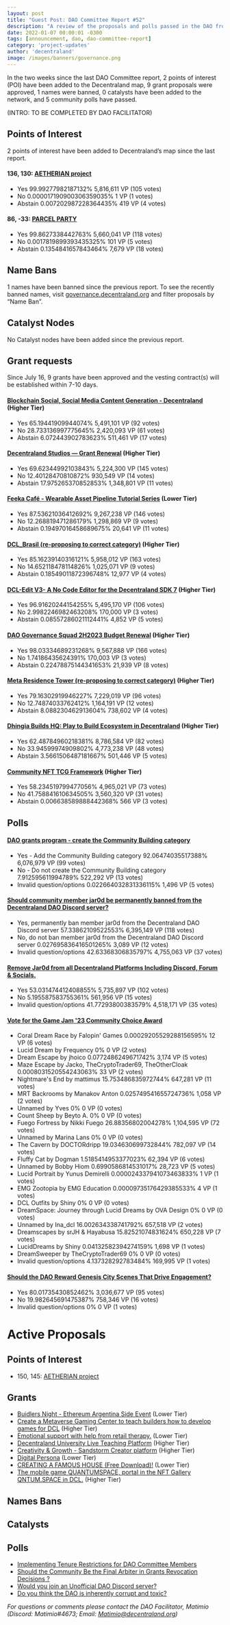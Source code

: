 ```yaml
---
layout: post
title: "Guest Post: DAO Committee Report #52"
description: "A review of the proposals and polls passed in the DAO from July 16 through July 31".
date: 2022-01-07 00:00:01 -0300
tags: [announcement, dao, dao-committee-report]
category: 'project-updates'
author: 'decentraland'
image: /images/banners/governance.png
---
```


In the two weeks since the last DAO Committee report, 2 points of interest (POI) have been added to the Decentraland map, 9 grant proposals were approved, 1 names were banned, 0 catalysts have been added to the network, and 5 community polls have passed.

(INTRO: TO BE COMPLETED BY DAO FACILITATOR)

## Points of Interest
2 points of interest have been added to Decentraland’s map since the last report.


#### 136, 130: [AETHERIAN project](https://governance.decentraland.org/proposal/?id=72d24490-2661-11ee-a12f-1f19cf585630)

* Yes 99.99277982187132% 5,816,611 VP (105 votes)
* No 0.000017190900306359035% 1 VP (1 votes)
* Abstain 0.007202987228364435% 419 VP (4 votes)


#### 86, -33: [PARCEL PARTY](https://governance.decentraland.org/proposal/?id=265afc60-224c-11ee-8ace-3bf098daeebe)

* Yes 99.8627338442763% 5,660,041 VP (118 votes)
* No 0.0017819899393435325% 101 VP (5 votes)
* Abstain 0.1354841657843464% 7,679 VP (18 votes)


## Name Bans

1 names have been banned since the previous report. To see the recently banned names, visit [governance.decentraland.org](https://governance.decentraland.org/) and filter proposals by “Name Ban”.

## Catalyst Nodes
No Catalyst nodes have been added since the previous report.


## Grant requests
Since July 16, 9 grants have been approved and the vesting contract(s) will be established within 7-10 days.


#### [Blockchain Social, Social Media Content Generation - Decentraland](https://governance.decentraland.org/proposal/?id=dcfc1f80-235f-11ee-8ace-3bf098daeebe) (Higher Tier)

* Yes 65.19441909944074% 5,491,101 VP (92 votes)
* No 28.733136997775645% 2,420,093 VP (61 votes)
* Abstain 6.072443902783623% 511,461 VP (17 votes)


#### [Decentraland Studios — Grant Renewal](https://governance.decentraland.org/proposal/?id=5f962e70-22ef-11ee-8ace-3bf098daeebe) (Higher Tier)

* Yes 69.62344992103843% 5,224,300 VP (145 votes)
* No 12.40128470810872% 930,549 VP (14 votes)
* Abstain 17.975265370852853% 1,348,801 VP (11 votes)


#### [Feeka Café - Wearable Asset Pipeline Tutorial Series](https://governance.decentraland.org/proposal/?id=d215f940-2244-11ee-8ace-3bf098daeebe) (Lower Tier)

* Yes 87.53621036412692% 9,267,238 VP (146 votes)
* No 12.268819471286179% 1,298,869 VP (9 votes)
* Abstain 0.19497016458689675% 20,641 VP (11 votes)


#### [DCL_Brasil (re-proposing to correct category)](https://governance.decentraland.org/proposal/?id=0e970750-2052-11ee-b5f5-f3f361e3b760) (Higher Tier)

* Yes 85.16239140316121% 5,958,012 VP (163 votes)
* No 14.652118478114826% 1,025,071 VP (9 votes)
* Abstain 0.18549011872396748% 12,977 VP (4 votes)


#### [DCL-Edit V3- A No Code Editor for the Decentraland SDK 7](https://governance.decentraland.org/proposal/?id=bdd44150-1c11-11ee-9bcb-ff4f8c446533) (Higher Tier)

* Yes 96.91620244154255% 5,495,170 VP (106 votes)
* No 2.9982246982463208% 170,000 VP (3 votes)
* Abstain 0.08557286021112441% 4,852 VP (5 votes)


#### [DAO Governance Squad 2H2023 Budget Renewal](https://governance.decentraland.org/proposal/?id=7e1d76d0-1a9a-11ee-a5d8-fbedad1981e4) (Higher Tier)

* Yes 98.03334689231268% 9,567,888 VP (166 votes)
* No 1.74186435624391% 170,003 VP (3 votes)
* Abstain 0.22478875144341653% 21,939 VP (8 votes)


#### [Meta Residence Tower (re-proposing to correct category)](https://governance.decentraland.org/proposal/?id=7ffae250-193a-11ee-93a7-ed9294f83f74) (Higher Tier)

* Yes 79.16302919946227% 7,229,019 VP (96 votes)
* No 12.74874033762412% 1,164,191 VP (12 votes)
* Abstain 8.088230462913604% 738,602 VP (4 votes)


#### [Dhingia Builds HQ: Play to Build Ecosystem in Decentraland](https://governance.decentraland.org/proposal/?id=17783750-18d1-11ee-93a7-ed9294f83f74) (Higher Tier)

* Yes 62.48784960218381% 8,786,584 VP (82 votes)
* No 33.94599974909802% 4,773,238 VP (48 votes)
* Abstain 3.5661506487181667% 501,446 VP (5 votes)


#### [Community NFT TCG Framework](https://governance.decentraland.org/proposal/?id=724e75e0-187c-11ee-93a7-ed9294f83f74) (Higher Tier)

* Yes 58.234519799477056% 4,965,021 VP (73 votes)
* No 41.758841610634505% 3,560,320 VP (31 votes)
* Abstain 0.006638589888442368% 566 VP (3 votes)


## Polls

#### [DAO grants program - create the Community Building category](https://governance.decentraland.org/proposal/?id=7872fd40-2bde-11ee-8fbb-d9eddf5c2b3f)

* Yes - Add the Community Building category 92.06474035517388% 6,076,979 VP (99 votes)
* No - Do not create the Community Building category 7.912595611994789% 522,292 VP (13 votes)
* Invalid question/options 0.022664032831336115% 1,496 VP (5 votes)


#### [Should community member jar0d be permanently banned from the Decentraland DAO Discord server?](https://governance.decentraland.org/proposal/?id=d463ba10-2687-11ee-a12f-1f19cf585630)

* Yes, permanently ban member jar0d from the Decentraland DAO Discord server 57.33862109522553% 6,395,149 VP (118 votes)
* No, do not ban member jar0d from the Decentraland DAO Discord server 0.027695836416501265% 3,089 VP (12 votes)
* Invalid question/options 42.63368306835797% 4,755,063 VP (37 votes)


#### [Remove Jar0d from all Decentraland Platforms Including Discord, Forum &amp; Socials.](https://governance.decentraland.org/proposal/?id=c538ba50-2681-11ee-a12f-1f19cf585630)

* Yes 53.031474412408855% 5,735,897 VP (102 votes)
* No 5.195587583755361% 561,956 VP (15 votes)
* Invalid question/options 41.77293800383579% 4,518,171 VP (35 votes)


#### [Vote for the Game Jam &#39;23 Community Choice Award ](https://governance.decentraland.org/proposal/?id=d7e8bc90-264f-11ee-a12f-1f19cf585630)

* Coral Dream Race by Falopin&#39; Games 0.00029205529288156595% 12 VP (6 votes)
* Lucid Dream by Frequency 0% 0 VP (2 votes)
*  Dream Escape by jhoico 0.0772486249671742% 3,174 VP (5 votes)
*  Maze Escape by Jacko, TheCryptoTrader69, TheOtherCloak 0.0008031520554243063% 33 VP (2 votes)
* Nightmare&#39;s End by mattimus 15.753486835972744% 647,281 VP (11 votes)
* MRT Backrooms by Manakov Anton 0.025749541655724736% 1,058 VP (2 votes)
* Unnamed by Yves 0% 0 VP (0 votes)
* Count Sheep by Beyto A. 0% 0 VP (0 votes)
* Fuego Fortress by Nikki Fuego 26.88356802004278% 1,104,595 VP (72 votes)
* Unnamed by Marina Lans 0% 0 VP (0 votes)
* The Cavern by DOCTORdripp 19.034630699732844% 782,097 VP (14 votes)
* Fluffy Cat by Dogman 1.5185414953377023% 62,394 VP (6 votes)
* Unnamed by Bobby Hiom 0.6990586814531017% 28,723 VP (5 votes)
* Lucid Portrait by Yunus Demirelli 0.000024337941073463833% 1 VP (1 votes)
* EMG Zootopia by EMG Education 0.00009735176429385533% 4 VP (1 votes)
* DCL Outfits by Shiny 0% 0 VP (0 votes)
* DreamSpace: Journey through Lucid Dreams by OVA Design 0% 0 VP (0 votes)
* Unnamed by Ina_dcl 16.002634338741792% 657,518 VP (2 votes)
* Dreamscapes by srJH &amp; Hayabusa 15.82521074831624% 650,228 VP (7 votes)
* LucidDreams by Shiny 0.04132582394274159% 1,698 VP (1 votes)
*  DreamSweeper by TheCryptoTrader69 0% 0 VP (0 votes)
* Invalid question/options 4.137328292783484% 169,995 VP (1 votes)


#### [Should the DAO Reward Genesis City Scenes That Drive Engagement?](https://governance.decentraland.org/proposal/?id=b4a0ec40-222a-11ee-8ace-3bf098daeebe)

* Yes 80.01735430852462% 3,036,677 VP (95 votes)
* No 19.982645691475387% 758,346 VP (16 votes)
* Invalid question/options 0% 0 VP (1 votes)



# Active Proposals

## Points of Interest

* 150, 145: [AETHERIAN project](https://governance.decentraland.org/proposal/?id=51794290-30fb-11ee-9309-9f2674902254)

## Grants

* [Buidlers Night - Ethereum Argentina Side Event](https://governance.decentraland.org/proposal/?id=e2eb8dd0-30c6-11ee-9309-9f2674902254) (Lower Tier)
* [Create a Metaverse Gaming Center to teach builders how to develop games for DCL](https://governance.decentraland.org/proposal/?id=01535380-30c6-11ee-9309-9f2674902254) (Higher Tier)
* [Emotional support with help from retail therapy.](https://governance.decentraland.org/proposal/?id=a9d7cd60-3085-11ee-a512-65477fceb1b0) (Lower Tier)
* [Decentraland University Live Teaching Platform](https://governance.decentraland.org/proposal/?id=527ec930-2fde-11ee-a512-65477fceb1b0) (Higher Tier)
* [Creativity &amp; Growth - Sandstorm Creator platform](https://governance.decentraland.org/proposal/?id=fdae4090-2db5-11ee-a512-65477fceb1b0) (Higher Tier)
* [Digital Persona](https://governance.decentraland.org/proposal/?id=8734b1c0-2d82-11ee-a512-65477fceb1b0) (Lower Tier)
* [CREATING A FAMOUS HOUSE (Free Download)!](https://governance.decentraland.org/proposal/?id=40661fa0-2a57-11ee-8fbb-d9eddf5c2b3f) (Lower Tier)
* [The mobile game QUANTUMSPACE, portal in the NFT Gallery QNTUM.SPACE in DCL.](https://governance.decentraland.org/proposal/?id=dc5860d0-28c2-11ee-8e2a-0990078ddc40) (Higher Tier)

## Names Bans


## Catalysts


## Polls

* [Implementing Tenure Restrictions for DAO Committee Members](https://governance.decentraland.org/proposal/?id=04fa4800-30b1-11ee-9309-9f2674902254)
* [Should the Community Be the Final Arbiter in Grants Revocation Decisions ?](https://governance.decentraland.org/proposal/?id=78bacea0-2fa2-11ee-a512-65477fceb1b0)
* [Would you join an Unofficial DAO Discord server?](https://governance.decentraland.org/proposal/?id=441a7810-2f18-11ee-a512-65477fceb1b0)
* [Do you think the DAO is inherently corrupt and toxic? ](https://governance.decentraland.org/proposal/?id=ad673280-2e10-11ee-a512-65477fceb1b0)

*For questions or comments please contact the DAO Facilitator, Matimio (Discord: Matimio#4673; Email: [Matimio@decentraland.org](mailto:Matimio@decentraland.org))*